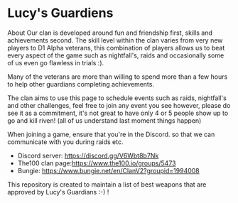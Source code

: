 # Lucy's Guardiens


About 
Our clan is developed around fun and friendship first, skills and achievements second. The skill level within the clan varies from very new players to D1 Alpha veterans, this combination of players allows us to beat every aspect of the game such as nightfall's, raids and occasionally some of us even go flawless in trials :).

Many of the veterans are more than willing to spend more than a few hours to help other guardians completing achievements.

The clan aims to use this page to schedule events such as raids, nightfall's and other challenges, feel free to join any event you see however, please do see it as a commitment, it's not great to have only 4 or 5 people show up to go and kill riven! (all of us understand last moment things happen)

When joining a game, ensure that you're in the Discord. so that we can communicate with you during raids etc.

- Discord server: https://discord.gg/V6Wbt8b7Nk
- The100 clan page:https://www.the100.io/groups/5473
- Bungie: https://www.bungie.net/en/ClanV2?groupid=1994008

This repository is created to maintain a list of best weapons that are approved by Lucy's Guardians :-) ! 
